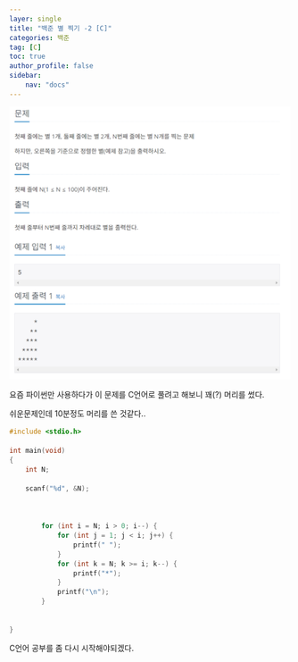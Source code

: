 ```yaml
---
layer: single
title: "백준 별 찍기 -2 [C]"
categories: 백준
tag: [C]
toc: true
author_profile: false
sidebar: 
    nav: "docs"
---
```



![image](/images/2023-04-28/baek-1.png)



요즘 파이썬만 사용하다가 이 문제를 C언어로 풀려고 해보니 꽤(?) 머리를 썼다.

쉬운문제인데 10분정도 머리를 쓴 것같다..

```C
#include <stdio.h>

int main(void)
{
    int N;

    scanf("%d", &N);


    
        for (int i = N; i > 0; i--) {
            for (int j = 1; j < i; j++) {
                printf(" ");
            }
            for (int k = N; k >= i; k--) {
                printf("*");
            }
            printf("\n");
        }

    
}
```


C언어 공부를 좀 다시 시작해야되겠다.